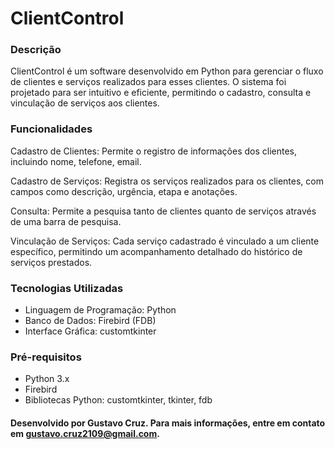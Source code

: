 # ClientControl
### Descrição

ClientControl é um software desenvolvido em Python para gerenciar o fluxo de clientes e serviços realizados para esses clientes. O sistema foi projetado para ser intuitivo e eficiente, permitindo o cadastro, consulta e vinculação de serviços aos clientes.

### Funcionalidades
Cadastro de Clientes: Permite o registro de informações dos clientes, incluindo nome, telefone, email.

Cadastro de Serviços: Registra os serviços realizados para os clientes, com campos como descrição, urgência, etapa e anotações.

Consulta: Permite a pesquisa tanto de clientes quanto de serviços através de uma barra de pesquisa.

Vinculação de Serviços: Cada serviço cadastrado é vinculado a um cliente específico, permitindo um acompanhamento detalhado do histórico de serviços prestados.

### Tecnologias Utilizadas
- Linguagem de Programação: Python
- Banco de Dados: Firebird (FDB)
- Interface Gráfica: customtkinter

### Pré-requisitos
- Python 3.x
- Firebird
- Bibliotecas Python: customtkinter, tkinter, fdb



#### Desenvolvido por Gustavo Cruz. Para mais informações, entre em contato em gustavo.cruz2109@gmail.com.
